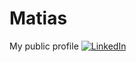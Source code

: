 # Matias
My public profile
[![LinkedIn](https://img.shields.io/badge/LinkedIn-MatiasDearriba-0077B5?style=for-the-badge&logo=linkedin&logoColor=white&labelColor=101010)](https://www.linkedin.com/in/matias-de-arriba-4064a421a/)

